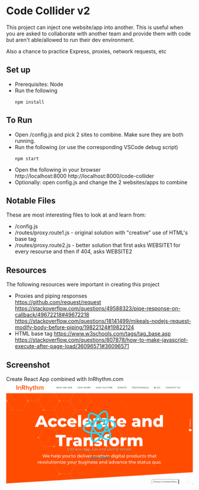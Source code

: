 # Code Collider v2

This project can inject one website/app into another. This is useful when you are asked to collaborate with another team and provide them with code but aren't able/allowed to run their dev environment.

Also a chance to practice Express, proxies, network requests, etc

## Set up

- Prerequisites: Node
- Run the following
  ```
  npm install
  ```

## To Run
- Open /config.js and pick 2 sites to combine. Make sure they are both running.
- Run the following (or use the corresponding VSCode debug script)
  ```
  npm start
  ```
- Open the following in your browser  
  http://localhost:8000
  http://localhost:8000/code-collider
- Optionally: open config.js and change the 2 websites/apps to combine

## Notable Files

These are most interesting files to look at and learn from:

- /config.js
- /routes/proxy.route1.js - original solution with "creative" use of HTML's base tag
- /routes/proxy.route2.js - better solution that first asks WEBSITE1 for every resourse and then if 404, asks WEBSITE2

## Resources

The following resources were important in creating this project

- Proxies and piping responses  
  https://github.com/request/request  
  https://stackoverflow.com/questions/49588323/pipe-response-on-callback/49672218#49672218  
  https://stackoverflow.com/questions/18141499/mikeals-nodejs-request-modify-body-before-piping/19822124#19822124
- HTML base tag
  https://www.w3schools.com/tags/tag_base.asp  
  https://stackoverflow.com/questions/807878/how-to-make-javascript-execute-after-page-load/36096571#36096571

## Screenshot
Create React App combined with InRhythm.com
![](./public/images/screenshot-001.png)

